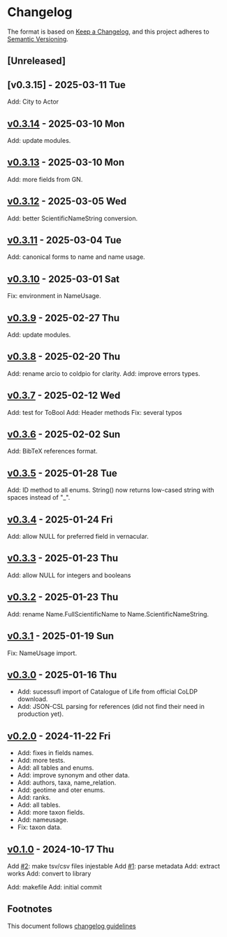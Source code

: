 # Changelog

The format is based on [Keep a Changelog](https://keepachangelog.com/en/1.0.0/),
and this project adheres to [Semantic Versioning](https://semver.org/spec/v2.0.0.html).

## [Unreleased]

## [v0.3.15] - 2025-03-11 Tue

Add: City to Actor

## [v0.3.14] - 2025-03-10 Mon

Add: update modules.

## [v0.3.13] - 2025-03-10 Mon

Add: more fields from GN.

## [v0.3.12] - 2025-03-05 Wed

Add: better ScientificNameString conversion.

## [v0.3.11] - 2025-03-04 Tue

Add: canonical forms to name and name usage.

## [v0.3.10] - 2025-03-01 Sat

Fix: environment in NameUsage.

## [v0.3.9] - 2025-02-27 Thu

Add: update modules.

## [v0.3.8] - 2025-02-20 Thu

Add: rename arcio to coldpio for clarity.
Add: improve errors types.

## [v0.3.7] - 2025-02-12 Wed

Add: test for ToBool
Add: Header methods
Fix: several typos

## [v0.3.6] - 2025-02-02 Sun

Add: BibTeX references format.

## [v0.3.5] - 2025-01-28 Tue

Add: ID method to all enums. String() now returns low-cased string with
spaces instead of "\_".

## [v0.3.4] - 2025-01-24 Fri

Add: allow NULL for preferred field in vernacular.

## [v0.3.3] - 2025-01-23 Thu

Add: allow NULL for integers and booleans

## [v0.3.2] - 2025-01-23 Thu

Add: rename Name.FullScientificName to Name.ScientificNameString.

## [v0.3.1] - 2025-01-19 Sun

Fix: NameUsage import.

## [v0.3.0] - 2025-01-16 Thu

- Add: sucessufl import of Catalogue of Life from official CoLDP download.
- Add: JSON-CSL parsing for references (did not find their need in production
  yet).

## [v0.2.0] - 2024-11-22 Fri

- Add: fixes in fields names.
- Add: more tests.
- Add: all tables and enums.
- Add: improve synonym and other data.
- Add: authors, taxa, name_relation.
- Add: geotime and oter enums.
- Add: ranks.
- Add: all tables.
- Add: more taxon fields.
- Add: nameusage.
- Fix: taxon data.

## [v0.1.0] - 2024-10-17 Thu

Add [#2]: make tsv/csv files injestable
Add [#1]: parse metadata
Add: extract works
Add: convert to library

Add: makefile
Add: initial commit

## Footnotes

This document follows [changelog guidelines]

[v0.3.14]: https://github.com/gnames/coldp/compare/v0.3.13...v0.3.14
[v0.3.13]: https://github.com/gnames/coldp/compare/v0.3.12...v0.3.13
[v0.3.12]: https://github.com/gnames/coldp/compare/v0.3.11...v0.3.12
[v0.3.11]: https://github.com/gnames/coldp/compare/v0.3.10...v0.3.11
[v0.3.10]: https://github.com/gnames/coldp/compare/v0.3.9...v0.3.10
[v0.3.9]: https://github.com/gnames/coldp/compare/v0.3.8...v0.3.9
[v0.3.8]: https://github.com/gnames/coldp/compare/v0.3.7...v0.3.8
[v0.3.7]: https://github.com/gnames/coldp/compare/v0.3.6...v0.3.7
[v0.3.6]: https://github.com/gnames/coldp/compare/v0.3.5...v0.3.6
[v0.3.5]: https://github.com/gnames/coldp/compare/v0.3.4...v0.3.5
[v0.3.4]: https://github.com/gnames/coldp/compare/v0.3.3...v0.3.4
[v0.3.3]: https://github.com/gnames/coldp/compare/v0.3.2...v0.3.3
[v0.3.2]: https://github.com/gnames/coldp/compare/v0.3.1...v0.3.2
[v0.3.1]: https://github.com/gnames/coldp/compare/v0.3.0...v0.3.1
[v0.3.0]: https://github.com/gnames/coldp/compare/v0.2.0...v0.3.0
[v0.2.0]: https://github.com/gnames/coldp/compare/v0.1.0...v0.2.0
[v0.1.0]: https://github.com/gnames/coldp/compare/v0.0.0...v0.1.0
[v0.0.0]: https://github.com/gnames/coldp/tree/v0.0.0
[#10]: https://github.com/gnames/coldp/issues/10
[#9]: https://github.com/gnames/coldp/issues/9
[#8]: https://github.com/gnames/coldp/issues/8
[#7]: https://github.com/gnames/coldp/issues/7
[#6]: https://github.com/gnames/coldp/issues/6
[#5]: https://github.com/gnames/coldp/issues/5
[#4]: https://github.com/gnames/coldp/issues/4
[#3]: https://github.com/gnames/coldp/issues/3
[#2]: https://github.com/gnames/coldp/issues/2
[#1]: https://github.com/gnames/coldp/issues/1
[changelog guidelines]: https://keepachangelog.com/en/1.0.0/
